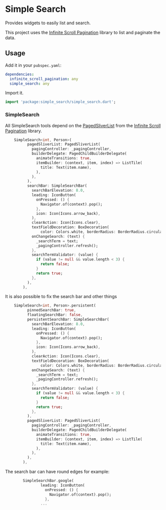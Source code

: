 # Simple Search

Provides widgets to easily list and search.

This project uses the [Infinite Scroll Pagination](https://pub.dev/packages/infinite_scroll_pagination) library to list and paginate the data.

## Usage

Add it in your `pubspec.yaml`:

```yaml
dependencies:
  infinite_scroll_pagination: any
  simple_search: any
```

Import it.

```dart
import 'package:simple_search/simple_search.dart';
```

### SimpleSearch

All SimpleSearch tools depend on the [PagedSliverList](https://pub.dev/documentation/infinite_scroll_pagination/latest/infinite_scroll_pagination/PagedSliverList-class.html) from the [Infinite Scroll Pagination](https://pub.dev/packages/infinite_scroll_pagination) library.

```dart
    SimpleSearch<int, Person>(
          pagedSliverList: PagedSliverList(
            pagingController: _pagingController,
            builderDelegate: PagedChildBuilderDelegate(
              animateTransitions: true,
              itemBuilder: (context, item, index) => ListTile(
                title: Text(item.name),
              ),
            ),
          ),
          searchBar: SimpleSearchBar(
            searchBarElevation: 8.0,
            leading: IconButton(
              onPressed: () {
                Navigator.of(context).pop();
              },
              icon: Icon(Icons.arrow_back),
            ),
            clearAction: Icon(Icons.clear),
            textFieldDecoration: BoxDecoration(
                color: Colors.white, borderRadius: BorderRadius.circular(8)),
            onChangeSearch: (text) {
              _searchTerm = text;
              _pagingController.refresh();
            },
            searchTermValidator: (value) {
              if (value != null && value.length < 3) {
                return false;
              }
              return true;
            },
          ),
        ),
```

It is also possible to fix the search bar and other things

```dart
    SimpleSearch<int, Person>.persistent(
          pinnedSearchBar: true,
          floatingSearchBar: false,
          persistentSearchBar: SimpleSearchBar(
            searchBarElevation: 8.0,
            leading: IconButton(
              onPressed: () {
                Navigator.of(context).pop();
              },
              icon: Icon(Icons.arrow_back),
            ),
            clearAction: Icon(Icons.clear),
            textFieldDecoration: BoxDecoration(
                color: Colors.white, borderRadius: BorderRadius.circular(8)),
            onChangeSearch: (text) {
              _searchTerm = text;
              _pagingController.refresh();
            },
            searchTermValidator: (value) {
              if (value != null && value.length < 3) {
                return false;
              }
              return true;
            },
          ),
          pagedSliverList: PagedSliverList(
            pagingController: _pagingController,
            builderDelegate: PagedChildBuilderDelegate(
              animateTransitions: true,
              itemBuilder: (context, item, index) => ListTile(
                title: Text(item.name),
              ),
            ),
          ),
        ),
```

The search bar can have round edges for example:

```dart
        SimpleSearchBar.google(
                leading: IconButton(
                  onPressed: () {
                    Navigator.of(context).pop();
                  },
                ...
```